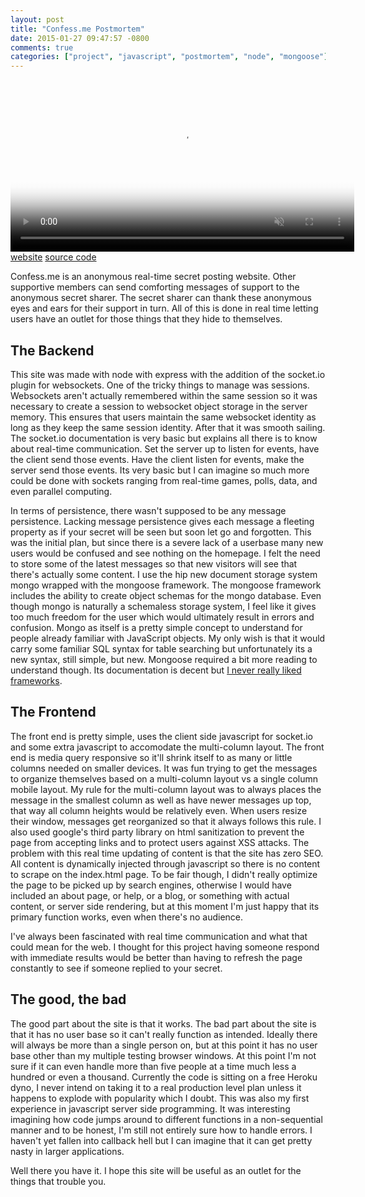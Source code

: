 ```yaml
---
layout: post
title: "Confess.me Postmortem"
date: 2015-01-27 09:47:57 -0800
comments: true
categories: ["project", "javascript", "postmortem", "node", "mongoose"]
---
```

<video muted autoplay loop width="550px" poster="https://s3.amazonaws.com/jasonjlblog/confessme.jpg">
    <source src="https://s3.amazonaws.com/jasonjlblog/confessme.mp4" type="video/mp4">
    <source src="https://s3.amazonaws.com/jasonjlblog/confessme.webm" type="video/webm">
    <img src="https://s3.amazonaws.com/jasonjlblog/confessme.jpg">
</video>
<a href="http://confess.jasonjl.me">website</a>   
<a href="https://github.com/lee-jason/confess.me">source code</a>   

Confess.me is an anonymous real-time secret posting website. Other supportive members can send comforting messages of support to the anonymous secret sharer. The secret sharer can thank these anonymous eyes and ears for their support in turn. All of this is done in real time letting users have an outlet for those things that they hide to themselves.

<!-- more -->

<h2>The Backend</h2>
This site was made with node with express with the addition of the socket.io plugin for websockets.  One of the tricky things to manage was sessions. Websockets aren't actually remembered within the same session so it was necessary to create a session to websocket object storage in the server memory.  This ensures that users maintain the same websocket identity as long as they keep the same session identity. After that it was smooth sailing.  The socket.io documentation is very basic but explains all there is to know about real-time communication.  Set the server up to listen for events, have the client send those events. Have the client listen for events, make the server send those events. Its very basic but I can imagine so much more could be done with sockets ranging from real-time games, polls, data, and even parallel computing. 

In terms of persistence, there wasn't supposed to be any message persistence.  Lacking message persistence gives each message a fleeting property as if your secret will be seen but soon let go and forgotten. This was the initial plan, but since there is a severe lack of a userbase many new users would be confused and see nothing on the homepage. I felt the need to store some of the latest messages so that new visitors will see that there's actually some content. I use the hip new document storage system mongo wrapped with the mongoose framework.  The mongoose framework includes the ability to create object schemas for the mongo database. Even though mongo is naturally a schemaless storage system, I feel like it gives too much freedom for the user which would ultimately result in errors and confusion. Mongo as itself is a pretty simple concept to understand for people already familiar with JavaScript objects.  My only wish is that it would carry some familiar SQL syntax for table searching but unfortunately its a new syntax, still simple, but new. Mongoose required a bit more reading to understand though. Its documentation is decent but <a href="http://jasonjl.me/blog/2014/10/17/framework-frustration/">I never really liked frameworks</a>.

<h2>The Frontend</h2>
The front end is pretty simple, uses the client side javascript for socket.io and some extra javascript to accomodate the multi-column layout.  The front end is media query responsive so it'll shrink itself to as many or little columns needed on smaller devices.  It was fun trying to get the messages to organize themselves based on a multi-column layout vs a single column mobile layout. My rule for the multi-column layout was to always places the message in the smallest column as well as have newer messages up top, that way all column heights would be relatively even. When users resize their window, messages get reorganized so that it always follows this rule. I also used google's third party library on html sanitization to prevent the page from accepting links and to protect users against XSS attacks.  The problem with this real time updating of content is that the site has zero SEO. All content is dynamically injected through javascript so there is no content to scrape on the index.html page. To be fair though, I didn't really optimize the page to be picked up by search engines, otherwise I would have included an about page, or help, or a blog, or something with actual content, or server side rendering, but at this moment I'm just happy that its primary function works, even when there's no audience.

I've always been fascinated with real time communication and what that could mean for the web.  I thought for this project having someone respond with immediate results would be better than having to refresh the page constantly to see if someone replied to your secret. 

<h2>The good, the bad</h2>
The good part about the site is that it works. The bad part about the site is that it has no user base so it can't really function as intended.  Ideally there will always be more than a single person on, but at this point it has no user base other than my multiple testing browser windows. At this point I'm not sure if it can even handle more than five people at a time much less a hundred or even a thousand. Currently the code is sitting on a free Heroku dyno, I never intend on taking it to a real production level plan unless it happens to explode with popularity which I doubt. This was also my first experience in javascript server side programming.  It was interesting imagining how code jumps around to different functions in a non-sequential manner and to be honest, I'm still not entirely sure how to handle errors.  I haven't yet fallen into callback hell but I can imagine that it can get pretty nasty in larger applications.

Well there you have it. I hope this site will be useful as an outlet for the things that trouble you.